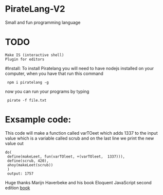 # PirateLang-V2
Small and fun programming language

# TODO
    Make IS (interactive shell)
    Plugin for editors

#Install:
To install Piratelang you will need to have nodejs installed on your computer, when you have that run this command

     npm i piratelang -g
now you can run your programs by typing

     pirate -f file.txt


# Exsample code:
This code will make a function called varTOeet which  adds 1337 to the input value which is a variable called scrub and on the last line we print the new value out

    do(
     define(makeLeet, fun(varTOleet, +(varTOleet,  1337))),
     define(scrub, 420),
     ahoy(makeLeet(scrub))
     )
     output: 1757



Huge thanks Marijn Haverbeke and his book Eloquent JavaScript second edition [book](http://eloquentjavascript.net/)
